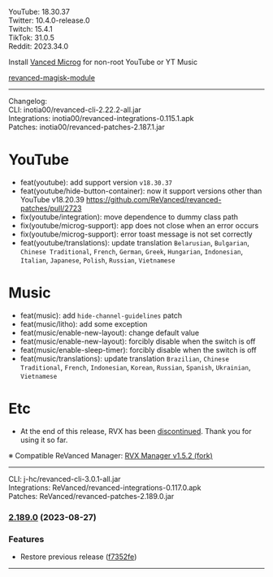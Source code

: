 YouTube: 18.30.37  
Twitter: 10.4.0-release.0  
Twitch: 15.4.1  
TikTok: 31.0.5  
Reddit: 2023.34.0  

Install [Vanced Microg](https://github.com/TeamVanced/VancedMicroG/releases) for non-root YouTube or YT Music  

[revanced-magisk-module](https://github.com/j-hc/revanced-magisk-module)  

---
Changelog:  
CLI: inotia00/revanced-cli-2.22.2-all.jar  
Integrations: inotia00/revanced-integrations-0.115.1.apk  
Patches: inotia00/revanced-patches-2.187.1.jar  

YouTube
==
- feat(youtube): add support version `v18.30.37`
- feat(youtube/hide-button-container): now it support versions other than YouTube v18.20.39 https://github.com/ReVanced/revanced-patches/pull/2723
- fix(youtube/integration): move dependence to dummy class path
- fix(youtube/microg-support): app does not close when an error occurs
- fix(youtube/microg-support): error toast message is not set correctly
- feat(youtube/translations): update translation
`Belarusian`, `Bulgarian`, `Chinese Traditional`, `French`, `German`, `Greek`, `Hungarian`, `Indonesian`, `Italian`, `Japanese`, `Polish`, `Russian`, `Vietnamese`


Music
==
- feat(music): add `hide-channel-guidelines` patch
- feat(music/litho): add some exception
- feat(music/enable-new-layout): change default value
- feat(music/enable-new-layout): forcibly disable when the switch is off
- feat(music/enable-sleep-timer): forcibly disable when the switch is off
- feat(music/translations): update translation
`Brazilian`, `Chinese Traditional`, `French`, `Indonesian`, `Korean`, `Russian`, `Spanish`, `Ukrainian`, `Vietnamese`


Etc
==
- At the end of this release, RVX has been [discontinued](https://github.com/inotia00/revanced-documentation/wiki/Announcement). Thank you for using it so far.


※ Compatible ReVanced Manager: [RVX Manager v1.5.2 (fork)](https://github.com/inotia00/revanced-manager/releases/tag/v1.5.2)

---
CLI: j-hc/revanced-cli-3.0.1-all.jar  
Integrations: ReVanced/revanced-integrations-0.117.0.apk  
Patches: ReVanced/revanced-patches-2.189.0.jar  

### [2.189.0](https://github.com/ReVanced/revanced-patches/compare/v2.188.1...v2.189.0) (2023-08-27)
### Features
* Restore previous release ([f7352fe](https://github.com/ReVanced/revanced-patches/commit/f7352feb6e9604162b52072d74310b9e3067bc69))

---  
